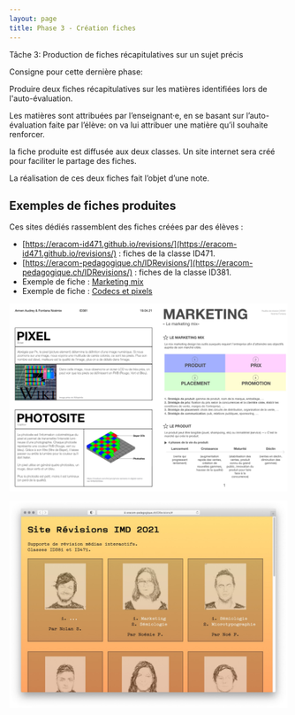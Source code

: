 ```yaml
---
layout: page
title: Phase 3 - Création fiches
---
```


Tâche 3: Production de fiches récapitulatives sur un sujet précis

Consigne pour cette dernière phase:

Produire deux fiches récapitulatives sur les matières identifiées lors de l'auto-évaluation.

Les matières sont attribuées par l’enseignant·e, en se basant sur l’auto-évaluation faite par l’élève: on va lui attribuer une matière qu’il souhaite renforcer.

la fiche produite est diffusée aux deux classes. Un site internet sera créé pour faciliter le partage des fiches.

La réalisation de ces deux fiches fait l’objet d’une note.

## Exemples de fiches produites

Ces sites dédiés rassemblent des fiches créées par des élèves :

- [https://eracom-id471.github.io/revisions/](https://eracom-id471.github.io/revisions/) : fiches de la classe ID471.
- [https://eracom-pedagogique.ch/IDRevisions/](https://eracom-pedagogique.ch/IDRevisions/) : fiches de la classe ID381.
- Exemple de fiche : [Marketing mix](fiches/marketing-mix.pdf)
- Exemple de fiche : [Codecs et pixels](fiches/codecs-pixels.pdf)

![Exemples de fiches](img/exemples-fiches-revision.jpg)

![Site web rassemblant des fiches de révision](img/site-revisions-id381.jpg)
